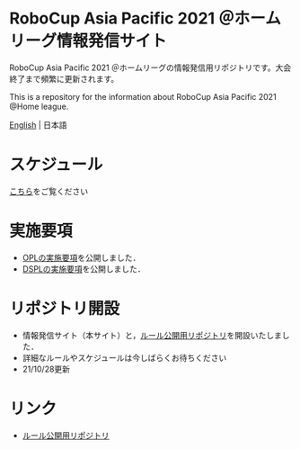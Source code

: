 
# RoboCup Asia Pacific 2021 ＠ホームリーグ情報発信サイト
RoboCup Asia Pacific 2021 ＠ホームリーグの情報発信用リポジトリです。大会終了まで頻繁に更新されます。

This is a repository for the information about RoboCup Asia Pacific 2021 @Home league.

[English](README_en.md) | 日本語

# スケジュール

[こちら](./Data/schedule.pdf)をご覧ください

# 実施要項
- [OPLの実施要項](./Data/opl_tidyup_jp.md)を公開しました．
- [DSPLの実施要項](./Data/dspl_tidyup.md)を公開しました．


# リポジトリ開設

- 情報発信サイト（本サイト）と，[ルール公開用リポジトリ](https://github.com/RoboCupAtHomeJP/Rule2021)を開設いたしました．
- 詳細なルールやスケジュールは今しばらくお待ちください
- 21/10/28更新

# リンク
- [ルール公開用リポジトリ](https://github.com/RoboCupAtHomeJP/Rule2021)

